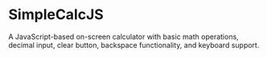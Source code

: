 # SimpleCalcJS
A JavaScript-based on-screen calculator with basic math operations, decimal input, clear button, backspace functionality, and keyboard support.
